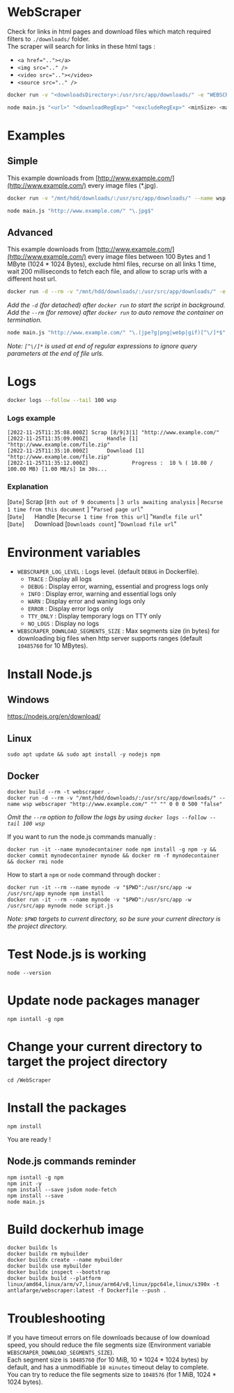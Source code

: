 WebScraper
==========

Check for links in html pages and download files which match required filters to `./downloads/` folder.  
The scraper will search for links in these html tags :
- `<a href=".."></a>`
- `<img src=".." />`
- `<video src=".."></video>`
- `<source src=".." />`

```bash
docker run -v "<downloadsDirectory>:/usr/src/app/downloads/" -e "WEBSCRAPER_LOG_LEVEL=DEBUG" --name wsp antlafarge/webscraper "<url>" "<downloadRegExp>" "<excludeRegExp>" <minSize> <maxSize> <deep> <delay> "<allowOutside>" "<additionalHeaders>"

node main.js "<url>" "<downloadRegExp>" "<excludeRegExp>" <minSize> <maxSize> <deep> <delay> "<allowOutside>" "<additionalHeaders>"
```

# Examples

## Simple

This example downloads from [http://www.example.com/](http://www.example.com/) every image files (*.jpg).

```bash
docker run -v "/mnt/hdd/downloads/:/usr/src/app/downloads/" --name wsp antlafarge/webscraper "http://www.example.com/" "\.jpg$"
```

```bash
node main.js "http://www.example.com/" "\.jpg$"
```

## Advanced

This example downloads from [http://www.example.com/](http://www.example.com/) every image files between 100 Bytes and 1 MByte (1024 * 1024 Bytes), exclude html files, recurse on all links 1 time, wait 200 milliseconds to fetch each file, and allow to scrap urls with a different host url.

```bash
docker run -d --rm -v "/mnt/hdd/downloads/:/usr/src/app/downloads/" -e "WEBSCRAPER_LOG_LEVEL=DEBUG" --name wsp antlafarge/webscraper "http://www.example.com/" "\.(jpe?g|png|webp|gif)[^\/]*$" "\.htm(l|l5)?[^\/]*$" 100 1048576 1 200 "true" "{\"Authorization\":\"Basic YWxhZGRpbjpvcGVuc2VzYW1l\"}"
```
*Add the `-d` (for detached) after `docker run` to start the script in background.*  
*Add the `--rm` (for remove) after `docker run` to auto remove the container on termination.*

```bash
node main.js "http://www.example.com/" "\.(jpe?g|png|webp|gif)[^\/]*$" "\.htm(l|l5)?[^\/]*$" 100 1048576 1 200 "true" "{\"Authorization\":\"Basic YWxhZGRpbjpvcGVuc2VzYW1l\"}"
```

*Note: `[^\/]*` is used at end of regular expressions to ignore query parameters at the end of file urls.*

# Logs

```bash
docker logs --follow --tail 100 wsp
```

### Logs example
```log
[2022-11-25T11:35:08.000Z] Scrap [8/9|3|1] "http://www.example.com/"
[2022-11-25T11:35:09.000Z]      Handle [1] "http://www.example.com/file.zip"
[2022-11-25T11:35:10.000Z]      Download [1] "http://www.example.com/file.zip"
[2022-11-25T11:35:12.000Z]              Progress :  10 % ( 10.00 / 100.00 MB) [1.00 MB/s] 1m 30s...
```

### Explanation

[`Date`] Scrap [`8th out of 9 documents` | `3 urls awaiting analysis` | `Recurse 1 time from this document` ] "`Parsed page url`"  
[`Date`] &nbsp;&nbsp;&nbsp;&nbsp; Handle [`Recurse 1 time from this url`] "`Handle file url`"  
[`Date`] &nbsp;&nbsp;&nbsp;&nbsp; Download [`Downloads count`] "`Download file url`"

# Environment variables

- `WEBSCRAPER_LOG_LEVEL` : Logs level. (default `DEBUG` in Dockerfile).
    - `TRACE` : Display all logs
    - `DEBUG` : Display error, warning, essential and progress logs only
    - `INFO` : Display error, warning and essential logs only
    - `WARN` : Display error and waning logs only
    - `ERROR` : Display error logs only
    - `TTY_ONLY` : Display temporary logs on TTY only
    - `NO_LOGS` : Display no logs
- `WEBSCRAPER_DOWNLOAD_SEGMENTS_SIZE` : Max segments size (in bytes) for downloading big files when http server supports ranges (default `10485760` for 10 MBytes).

# Install Node.js

## Windows

https://nodejs.org/en/download/

## Linux

```
sudo apt update && sudo apt install -y nodejs npm
```

## Docker

```
docker build --rm -t webscraper .
docker run -d --rm -v "/mnt/hdd/downloads/:/usr/src/app/downloads/" --name wsp webscraper "http://www.example.com/" "" "" 0 0 0 500 "false"
```
*Omit the `--rm` option to follow the logs by using `docker logs --follow --tail 100 wsp`*

If you want to run the node.js commands manually :
```
docker run -it --name mynodecontainer node npm install -g npm -y && docker commit mynodecontainer mynode && docker rm -f mynodecontainer && docker rmi node
```

How to start a `npm` or `node` command through docker :
```
docker run -it --rm --name mynode -v "$PWD":/usr/src/app -w /usr/src/app mynode npm install
docker run -it --rm --name mynode -v "$PWD":/usr/src/app -w /usr/src/app mynode node script.js
```
*Note: `$PWD` targets to current directory, so be sure your current directory is the project directory.*

# Test Node.js is working

```
node --version
```

# Update node packages manager

```
npm isntall -g npm
```

# Change your current directory to target the project directory

```
cd /WebScraper
```

# Install the packages

```
npm install
```

You are ready !

## Node.js commands reminder

```
npm isntall -g npm
npm init -y
npm install --save jsdom node-fetch
npm install --save
node main.js
```

# Build dockerhub image

```
docker buildx ls
docker buildx rm mybuilder
docker buildx create --name mybuilder
docker buildx use mybuilder
docker buildx inspect --bootstrap
docker buildx build --platform linux/amd64,linux/arm/v7,linux/arm64/v8,linux/ppc64le,linux/s390x -t antlafarge/webscraper:latest -f Dockerfile --push .
```

# Troubleshooting

If you have timeout errors on file downloads because of low download speed, you should reduce the file segments size (Environment variable `WEBSCRAPER_DOWNLOAD_SEGMENTS_SIZE`).  
Each segment size is `10485760` (for 10 MiB, 10 * 1024 * 1024 bytes) by default, and has a unmodifiable `10 minutes` timeout delay to complete.  
You can try to reduce the file segments size to `1048576` (for 1 MiB, 1024 * 1024 bytes).
